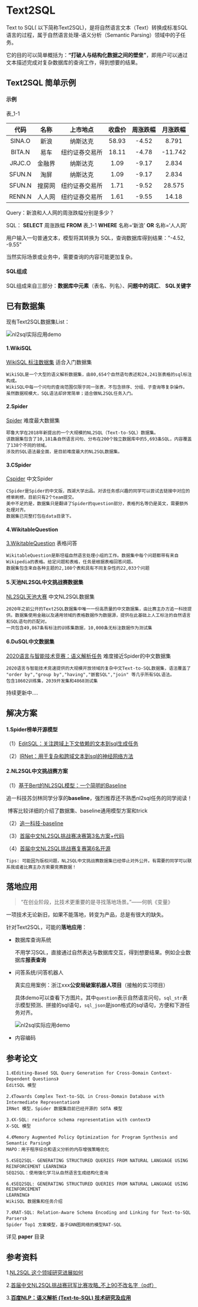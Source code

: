 # Text2SQL
Text to SQL( 以下简称Text2SQL)，是将自然语言文本（Text）转换成标准SQL语言的过程，属于自然语言处理-语义分析（Semantic Parsing）领域中的子任务。

它的目的可以简单概括为：**“打破人与结构化数据之间的壁垒”**，即用户可以通过文本描述完成对复杂数据库的查询工作，得到想要的结果。

## Text2SQL 简单示例

#### 示例

表_1-1

|  代码  |  名称  |    上市地点    | 收盘价 | 周涨跌幅 | 月涨跌幅 |
| :----: | :----: | :------------: | :----: | :------: | :------: |
| SINA.O |  新浪  |    纳斯达克    | 58.93  |  -4.52   |  8.791   |
| BITA.N |  易车  | 纽约证券交易所 | 18.11  |  -4.78   | -11.742  |
| JRJC.O | 金融界 |    纳斯达克    |  1.09  |  -9.17   |  2.834   |
| SFUN.N |  淘屏  |    纳斯达克    |  1.09  |  -9.17   |  2.834   |
| SFUN.N | 搜房网 | 纽约证券交易所 |  1.71  |  -9.52   |  28.575  |
| RENN.N | 人人网 | 纽约证券交易所 |  1.61  |  -9.55   |  14.18   |

Query：新浪和人人网的周涨跌幅分别是多少？

SQL：    **SELECT** 周涨跌幅 **FROM** 表_1-1  **WHERE** 名称=‘新浪’ **OR** 名称=‘人人网’

用户输入一句普通文本，模型将其转换为 SQL，查询数据库得到结果："-4.52, -9.55"

当然实际场景或业务中，需要查询的内容可能更加复杂。

#### SQL组成

SQL组成来自三部分：**数据库中元素**（表名、列名）、**问题中的词汇**、 **SQL关键字**

## 已有数据集

现有Text2SQL数据集List：

![nl2sql实际应用demo](https://github.com/yechens/NL2SQL/blob/master/pic/nl2sql_dataset.png)

#### 1.WikiSQL

[WikiSQL 标注数据集](https://github.com/salesforce/WikiSQL) 适合入门数据集

```
WikiSQL是一个大型的语义解析数据集，由80,654个自然语句表述和24,241张表格的sql标注构成。
WikiSQL中每一个问句的查询范围仅限于同一张表，不包含排序、分组、子查询等复杂操作。
虽然数据规模大，SQL语法却非常简单；适合做NL2SQL任务入门。
```

#### 2.Spider

[Spider](https://yale-lily.github.io/spider) 难度最大数据集

```
耶鲁大学在2018年新提出的一个大规模的NL2SQL（Text-to-SQL）数据集。
该数据集包含了10,181条自然语言问句、分布在200个独立数据库中的5,693条SQL，内容覆盖了138个不同的领域。
涉及的SQL语法最全面，是目前难度最大的NL2SQL数据集。
```

#### 3.CSpider

[Cspider](https://taolusi.github.io/CSpider-explorer/) 中文Spider

```
CSpider是Spider的中文版，西湖大学出品。对该任务感兴趣的同学可以尝试去链接中对应的榜单刷榜，目前只有2个team提交。
美中不足的是，数据集只是翻译了Spider的question部分，表格列名等仍是英文，需要额外处理对齐。
数据集已完整打包在data目录下。
```

#### 4.WikitableQuestion

[3.WikitableQuestion](https://arxiv.org/pdf/1508.00305.pdf) 表格问答

```
WikitableQuestion是斯坦福自然语言处理小组的工作。数据集中每个问题都带有来自Wikipedia的表格。给定问题和表格，任务是根据表格回答问题。
数据集包含来自各种主题的2,108个表和具有不同复杂性的22,033个问题
```

#### 5.天池NL2SQL中文挑战赛数据集

[NL2SQL天池大赛](https://tianchi.aliyun.com/competition/entrance/231716/information) 中文NL2SQL数据集

```
2020年之前公开的Text2SQL数据集中唯一一份高质量的中文数据集，由比赛主办方追一科技提供。数据集使用金融以及通用领域的表格数据作为数据源，提供在此基础上人工标注的自然语言和SQL语句的匹配对。
一共包含49,867条有标注的训练集数据，10,000条无标注数据作为测试集
```

#### 6.DuSQL中文数据集

[2020语言与智能技术竞赛：语义解析任务](https://aistudio.baidu.com/aistudio/competition/detail/30?isFromCcf=true) 难度接近Spider的中文数据集

```
2020语言与智能技术竞速提供的大规模开放领域的复杂中文Text-to-SQL数据集，语法覆盖了 "order by","group by","having","嵌套SQL","join" 等几乎所有SQL语法。
包含18602训练集，2039开发集和4868测试集
```

持续更新中....

## 解决方案

#### 1.Spider榜单开源模型

（1）[EditSQL：关注跨域上下文依赖的文本到sql生成任务](https://github.com/ryanzhumich/sparc_atis_pytorch)

（2）[IRNet：用于复杂和跨域文本到sql的神经网络方法](https://github.com/microsoft/IRNet)

#### 2.NL2SQL中文挑战赛方案

（1）[基于Bert的NL2SQL模型：一个简明的Baseline](https://kexue.fm/archives/6771)

​	追一科技苏剑林同学分享的**baseline**，强烈推荐还不熟悉nl2sql任务的同学阅读！

​	博客比较详细的介绍了数据集、baseline通用模型方案和trick

（2）[追一科技-baseline](https://github.com/ZhuiyiTechnology/nl2sql_baseline?spm=5176.12281978.0.0.479040bfhD0GVo)

（3）[首届中文NL2SQL挑战赛决赛第3名方案+代码](https://github.com/beader/tianchi_nl2sql)

（4）[首届中文NL2SQL挑战赛复赛第6名开源](https://tianchi.aliyun.com/competition/entrance/231716/introduction)

```
Tips: 可能因为版权问题，NL2SQL中文挑战赛数据集已经停止对外公开。有需要的同学可以联系我或者比赛主办方索要竞赛数据！
```

## 落地应用

> “在创业阶段，比技术更重要的是寻找落地场景。”——何帆《变量》

一项技术无论新旧，如果不能落地，转变为产品，总是有很大的缺失。

针对Text2SQL，可能的**落地应用**：

- 数据库查询系统

  不用学习SQL，直接通过自然表达与数据库交互，得到想要结果。例如企业数据库**报表查询**

- 问答系统/问答机器人

  真实应用案例：浙江xxx**公安局破案机器人项目**（接触的实习项目）

  具体demo可以查看下方图片。其中`question`表示自然语言问句，`sql_str`表示模型预测、拼接的sql语句，`sql_json`是json格式的sql语句，方便和下游任务对齐。

  ![nl2sql实际应用demo](https://github.com/yechens/NL2SQL/blob/master/pic/nl2sql_demo.png)

- 内容编码

## 参考论文

```
1.《Editing-Based SQL Query Generation for Cross-Domain Context-Dependent Questions》
EditSQL 模型

2.《Towards Complex Text-to-SQL in Cross-Domain Database with Intermediate Representation》
IRNet 模型，Spider 数据集目前已经开源的 SOTA 模型

3.《X-SQL: reinforce schema representation with context》
X-SQL 模型

4.《Memory Augmented Policy Optimization for Program Synthesis and Semantic Parsing》
MAPO：用于程序综合和语义分析的内存增强策略优化

5.《SEQ2SQL- GENERATING STRUCTURED QUERIES FROM NATURAL LANGUAGE USING REINFORCEMENT LEARNING》
SEQ2SQL：使用强化学习从自然语言生成结构化查询

6.《SEQ2SQL: GENERATING STRUCTURED QUERIES FROM NATURAL LANGUAGE USING REINFORCEMENT
LEARNING》
WikiSQL 数据集和任务介绍

7.《RAT-SQL: Relation-Aware Schema Encoding and Linking for Text-to-SQL Parsers》
Spider Top1 方案模型，基于GNN图网络的模型RAT-SQL
```

详见 **paper** 目录

## 参考资料

1.[NL2SQL 这个领域研究进展如何](https://www.zhihu.com/question/323109035/answer/683975497)

2.[首届中文NL2SQL挑战赛冠军比赛攻略_不上90不改名字（pdf）](https://github.com/nudtnlp/tianchi-nl2sql-top1)

3.[**百度NLP：语义解析 (Text-to-SQL) 技术研究及应用**](https://mp.weixin.qq.com/s/FtsA4O_VTUqhhYS3Gq3G8Q)

